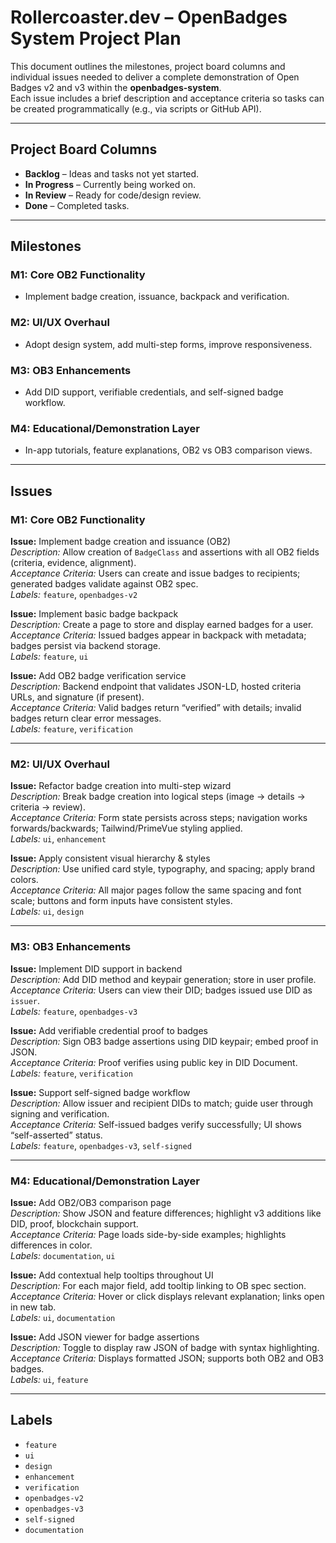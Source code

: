 # Rollercoaster.dev – OpenBadges System Project Plan

This document outlines the milestones, project board columns and individual issues needed to deliver a complete demonstration of Open Badges v2 and v3 within the **openbadges-system**.  
Each issue includes a brief description and acceptance criteria so tasks can be created programmatically (e.g., via scripts or GitHub API).

---

## Project Board Columns

- **Backlog** – Ideas and tasks not yet started.
- **In Progress** – Currently being worked on.
- **In Review** – Ready for code/design review.
- **Done** – Completed tasks.

---

## Milestones

### M1: Core OB2 Functionality

- Implement badge creation, issuance, backpack and verification.

### M2: UI/UX Overhaul

- Adopt design system, add multi-step forms, improve responsiveness.

### M3: OB3 Enhancements

- Add DID support, verifiable credentials, and self-signed badge workflow.

### M4: Educational/Demonstration Layer

- In-app tutorials, feature explanations, OB2 vs OB3 comparison views.

---

## Issues

### **M1: Core OB2 Functionality**

**Issue:** Implement badge creation and issuance (OB2)  
_Description:_ Allow creation of `BadgeClass` and assertions with all OB2 fields (criteria, evidence, alignment).  
_Acceptance Criteria:_ Users can create and issue badges to recipients; generated badges validate against OB2 spec.  
_Labels:_ `feature`, `openbadges-v2`

**Issue:** Implement basic badge backpack  
_Description:_ Create a page to store and display earned badges for a user.  
_Acceptance Criteria:_ Issued badges appear in backpack with metadata; badges persist via backend storage.  
_Labels:_ `feature`, `ui`

**Issue:** Add OB2 badge verification service  
_Description:_ Backend endpoint that validates JSON-LD, hosted criteria URLs, and signature (if present).  
_Acceptance Criteria:_ Valid badges return “verified” with details; invalid badges return clear error messages.  
_Labels:_ `feature`, `verification`

---

### **M2: UI/UX Overhaul**

**Issue:** Refactor badge creation into multi-step wizard  
_Description:_ Break badge creation into logical steps (image → details → criteria → review).  
_Acceptance Criteria:_ Form state persists across steps; navigation works forwards/backwards; Tailwind/PrimeVue styling applied.  
_Labels:_ `ui`, `enhancement`

**Issue:** Apply consistent visual hierarchy & styles  
_Description:_ Use unified card style, typography, and spacing; apply brand colors.  
_Acceptance Criteria:_ All major pages follow the same spacing and font scale; buttons and form inputs have consistent styles.  
_Labels:_ `ui`, `design`

---

### **M3: OB3 Enhancements**

**Issue:** Implement DID support in backend  
_Description:_ Add DID method and keypair generation; store in user profile.  
_Acceptance Criteria:_ Users can view their DID; badges issued use DID as `issuer`.  
_Labels:_ `feature`, `openbadges-v3`

**Issue:** Add verifiable credential proof to badges  
_Description:_ Sign OB3 badge assertions using DID keypair; embed proof in JSON.  
_Acceptance Criteria:_ Proof verifies using public key in DID Document.  
_Labels:_ `feature`, `verification`

**Issue:** Support self-signed badge workflow  
_Description:_ Allow issuer and recipient DIDs to match; guide user through signing and verification.  
_Acceptance Criteria:_ Self-issued badges verify successfully; UI shows “self-asserted” status.  
_Labels:_ `feature`, `openbadges-v3`, `self-signed`

---

### **M4: Educational/Demonstration Layer**

**Issue:** Add OB2/OB3 comparison page  
_Description:_ Show JSON and feature differences; highlight v3 additions like DID, proof, blockchain support.  
_Acceptance Criteria:_ Page loads side-by-side examples; highlights differences in color.  
_Labels:_ `documentation`, `ui`

**Issue:** Add contextual help tooltips throughout UI  
_Description:_ For each major field, add tooltip linking to OB spec section.  
_Acceptance Criteria:_ Hover or click displays relevant explanation; links open in new tab.  
_Labels:_ `ui`, `documentation`

**Issue:** Add JSON viewer for badge assertions  
_Description:_ Toggle to display raw JSON of badge with syntax highlighting.  
_Acceptance Criteria:_ Displays formatted JSON; supports both OB2 and OB3 badges.  
_Labels:_ `ui`, `feature`

---

## Labels

- `feature`
- `ui`
- `design`
- `enhancement`
- `verification`
- `openbadges-v2`
- `openbadges-v3`
- `self-signed`
- `documentation`
